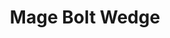 ---
title: "Mage Bolt Wedge"
canonical: "skill/mage-bolt-wedge"
lists:
    - warlock-loresheet
tier: 1
min_type: "warlock-x/all"
osp_cost: 10
ladder: "mage-bolt-wedge"
---